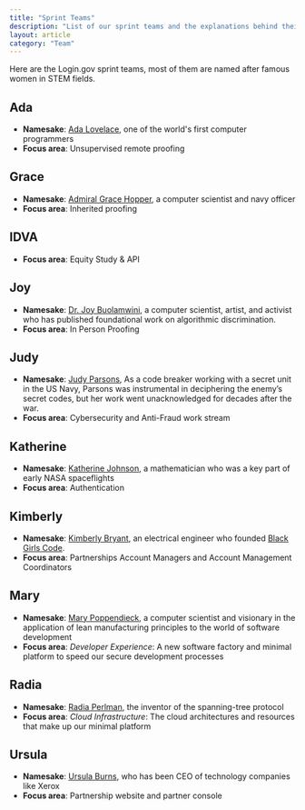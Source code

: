```yaml
---
title: "Sprint Teams"
description: "List of our sprint teams and the explanations behind their names"
layout: article
category: "Team"
---
```


Here are the Login.gov sprint teams, most of them are named after famous women in STEM fields.

## Ada

* **Namesake**: [Ada Lovelace][ada], one of the world's first computer
  programmers
* **Focus area**: Unsupervised remote proofing

[ada]: https://en.wikipedia.org/wiki/Ada_Lovelace

## Grace

* **Namesake**: [Admiral Grace Hopper][grace], a computer scientist
and navy officer
* **Focus area**: Inherited proofing

[grace]: https://en.wikipedia.org/wiki/Grace_Hopper

## IDVA

* **Focus area**: Equity Study & API

## Joy

* **Namesake**: [Dr. Joy Buolamwini][joy], a computer scientist, artist, and
  activist who has published foundational work on algorithmic discrimination.
* **Focus area**: In Person Proofing

[joy]: https://en.wikipedia.org/wiki/Joy_Buolamwini

## Judy

* **Namesake**: [Judy Parsons][judy], As a code breaker working with a secret unit in the US Navy, Parsons was instrumental in deciphering the enemy’s secret codes, but her work went unacknowledged for decades after the war.
* **Focus area**: Cybersecurity and Anti-Fraud work stream

[judy]: https://blog.theveteranssite.greatergood.com/wwii-navy-codebreaker/

## Katherine

* **Namesake**: [Katherine Johnson][katherine], a mathematician
  who was a key part of early NASA spaceflights
* **Focus area**: Authentication

[katherine]: https://en.wikipedia.org/wiki/Katherine_Johnson

## Kimberly

* **Namesake**: [Kimberly Bryant][kimberly], an electrical engineer who founded
  [Black Girls Code](https://www.blackgirlscode.com/).
* **Focus area**: Partnerships Account Managers and Account Management Coordinators

[kimberly]: https://en.wikipedia.org/wiki/Kimberly_Bryant_(technologist)

## Mary

* **Namesake**: [Mary Poppendieck][mary], a computer scientist and
  visionary in the application of lean manufacturing principles to the world
  of software development
* **Focus area**: _Developer Experience_: A new software factory and minimal platform to
  speed our secure development processes

[mary]: http://www.poppendieck.com/people.htm

## Radia

* **Namesake**: [Radia Perlman][radia], the inventor of the spanning-tree protocol
* **Focus area**: _Cloud Infrastructure_: The cloud architectures and resources that make
  up our minimal platform

[radia]: https://en.wikipedia.org/wiki/Radia_Perlman

## Ursula

* **Namesake**: [Ursula Burns][ursula], who has been CEO of technology
  companies like Xerox
* **Focus area**: Partnership website and partner console

[ursula]: https://en.wikipedia.org/wiki/Ursula_Burns
